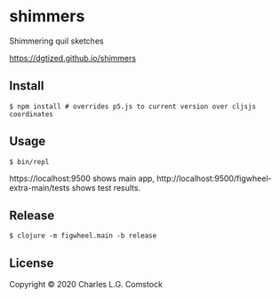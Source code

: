 # shimmers

Shimmering quil sketches

https://dgtized.github.io/shimmers

## Install

    $ npm install # overrides p5.js to current version over cljsjs coordinates

## Usage

    $ bin/repl

https://localhost:9500 shows main app,
http://localhost:9500/figwheel-extra-main/tests shows test results.

## Release

    $ clojure -m figwheel.main -b release

## License

Copyright © 2020 Charles L.G. Comstock

